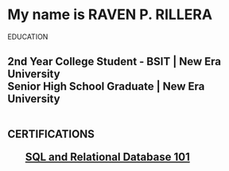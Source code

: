 
<h1>My name is RAVEN P. RILLERA</h1>

EDUCATION
<h2>2nd Year College Student - BSIT | New Era University<br>
Senior High School Graduate | New Era University<br><br>

CERTIFICATIONS
<ul>
  <a href="https://courses.cognitiveclass.ai/certificates/5ff7fa1329994ff48060afb82608c6ff">SQL and Relational Database 101</a>
</ul>

